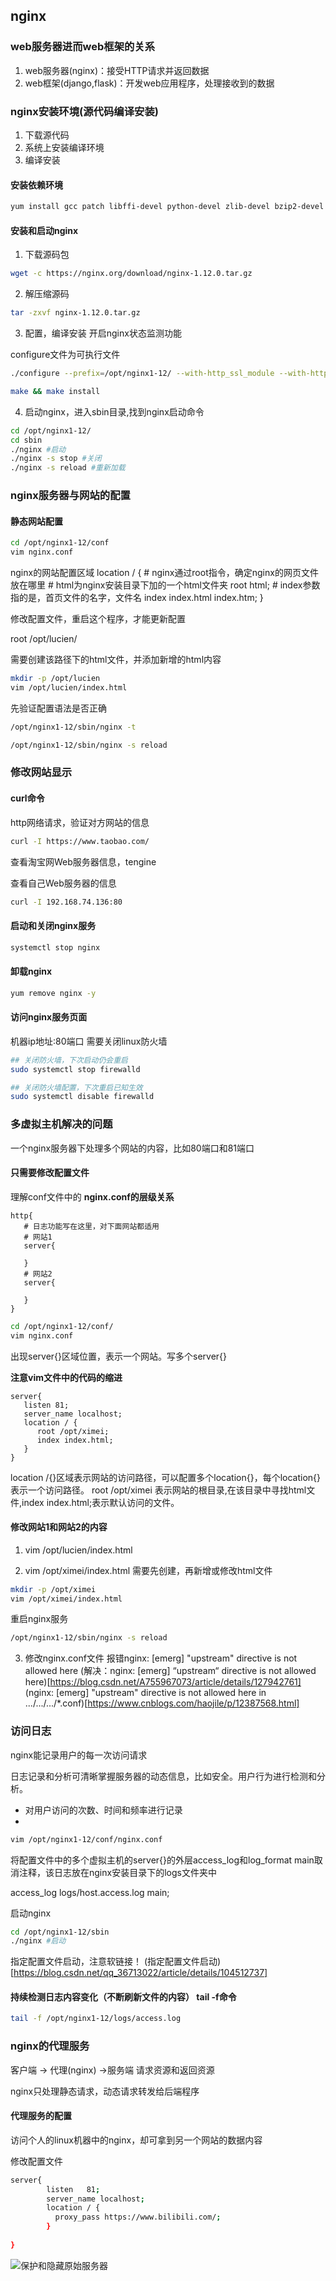 

## nginx

### web服务器进而web框架的关系
1. web服务器(nginx)：接受HTTP请求并返回数据
2. web框架(django,flask)：开发web应用程序，处理接收到的数据 

### nginx安装环境(源代码编译安装)

1. 下载源代码
2. 系统上安装编译环境
3. 编译安装

#### 安装依赖环境
```bash
yum install gcc patch libffi-devel python-devel zlib-devel bzip2-devel openssl-devel ncurses-devel sqlite-devel readline-devel tk-devel gdbm-devel db4-devel libpcap-devel xz-devel openssl openssl-devel -y
``` 
#### 安装和启动nginx
1. 下载源码包
```bash
wget -c https://nginx.org/download/nginx-1.12.0.tar.gz
``` 
2. 解压缩源码
```bash
tar -zxvf nginx-1.12.0.tar.gz
``` 
3. 配置，编译安装  开启nginx状态监测功能

configure文件为可执行文件
```bash
./configure --prefix=/opt/nginx1-12/ --with-http_ssl_module --with-http_stub_status_module 

make && make install 
``` 
4. 启动nginx，进入sbin目录,找到nginx启动命令
```bash
cd /opt/nginx1-12/
cd sbin
./nginx #启动
./nginx -s stop #关闭
./nginx -s reload #重新加载
``` 
### nginx服务器与网站的配置
#### 静态网站配置

```bash
cd /opt/nginx1-12/conf
vim nginx.conf
```
nginx的网站配置区域
      location / {
         # nginx通过root指令，确定nginx的网页文件放在哪里
         # html为nginx安装目录下加的一个html文件夹
         root   html;
         # index参数指的是，首页文件的名字，文件名
         index  index.html index.htm;
      }

修改配置文件，重启这个程序，才能更新配置

root /opt/lucien/

需要创建该路径下的html文件，并添加新增的html内容
```bash
mkdir -p /opt/lucien
vim /opt/lucien/index.html
```

先验证配置语法是否正确
```bash
/opt/nginx1-12/sbin/nginx -t
```
```bash
/opt/nginx1-12/sbin/nginx -s reload
```

### 修改网站显示
#### curl命令

http网络请求，验证对方网站的信息

```bash
curl -I https://www.taobao.com/
```

查看淘宝网Web服务器信息，tengine

查看自己Web服务器的信息

```bash
curl -I 192.168.74.136:80
```

#### 启动和关闭nginx服务

```bash
systemctl stop nginx
```

#### 卸载nginx

```bash
yum remove nginx -y
```

#### 访问nginx服务页面

机器ip地址:80端口 需要关闭linux防火墙

```sh
## 关闭防火墙，下次启动仍会重启
sudo systemctl stop firewalld
```

```sh
## 关闭防火墙配置，下次重启已知生效
sudo systemctl disable firewalld
```


### 多虚拟主机解决的问题
一个nginx服务器下处理多个网站的内容，比如80端口和81端口

#### 只需要修改配置文件
理解conf文件中的
**nginx.conf的层级关系**
```
http{
   # 日志功能写在这里，对下面网站都适用   
   # 网站1
   server{

   }
   # 网站2
   server{

   }
}
```

```bash
cd /opt/nginx1-12/conf/
vim nginx.conf
```
出现server{}区域位置，表示一个网站。写多个server{}

**注意vim文件中的代码的缩进**

```
server{
   listen 81;
   server_name localhost;
   location / {  
      root /opt/ximei;
      index index.html;
   }
}
```

location /{}区域表示网站的访问路径，可以配置多个location{}，每个location{}表示一个访问路径。 root /opt/ximei 表示网站的根目录,在该目录中寻找html文件,index index.html;表示默认访问的文件。
#### 修改网站1和网站2的内容
1. vim /opt/lucien/index.html

2. vim /opt/ximei/index.html
需要先创建，再新增或修改html文件
```bash
mkdir -p /opt/ximei
vim /opt/ximei/index.html
```
重启nginx服务
```bash
/opt/nginx1-12/sbin/nginx -s reload
```

3. 修改nginx.conf文件
报错nginx: [emerg] "upstream" directive is not allowed here
(解决：nginx: [emerg] “upstream“ directive is not allowed here)[https://blog.csdn.net/A755967073/article/details/127942761]
(nginx: [emerg] "upstream" directive is not allowed here in .../.../.../*.conf)[https://www.cnblogs.com/haojile/p/12387568.html]

### 访问日志
nginx能记录用户的每一次访问请求

日志记录和分析可清晰掌握服务器的动态信息，比如安全。用户行为进行检测和分析。
- 对用户访问的次数、时间和频率进行记录
- 

```bash
vim /opt/nginx1-12/conf/nginx.conf
```
将配置文件中的多个虚拟主机的server{}的外层access_log和log_format main取消注释，该日志放在nginx安装目录下的logs文件夹中

access_log logs/host.access.log main;

启动nginx
```bash
cd /opt/nginx1-12/sbin
./nginx #启动
```
指定配置文件启动，注意软链接！
(指定配置文件启动)[https://blog.csdn.net/qq_36713022/article/details/104512737]



#### 持续检测日志内容变化（不断刷新文件的内容） tail -f命令
```bash
tail -f /opt/nginx1-12/logs/access.log
```

### nginx的代理服务

客户端 -> 代理(nginx) ->服务端    请求资源和返回资源

nginx只处理静态请求，动态请求转发给后端程序


#### 代理服务的配置

访问个人的linux机器中的nginx，却可拿到另一个网站的数据内容

修改配置文件
```bash
server{
        listen   81;
        server_name localhost;
        location / {
          proxy_pass https://www.bilibili.com/;
        }
 
}
```

![保护和隐藏原始服务器](https://img-blog.csdnimg.cn/direct/9d26aac3c9144440bedd117289b416bc.png)

